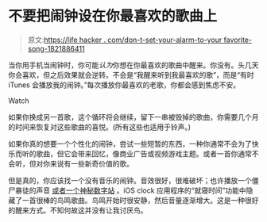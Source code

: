 # 不要把闹钟设在你最喜欢的歌曲上

> 原文:[https://life hacker . com/don-t-set-your-alarm-to-your favorite-song-1821886411](https://lifehacker.com/dont-set-your-alarm-to-your-favorite-song-1821886411)

当你用手机当闹钟时，你可能*认为*你想在你最喜欢的歌曲中醒来。你没有。头几天你会喜欢，但之后效果就会逆转。不会是“我醒来听到我最喜欢的歌”，而是“有时 iTunes 会播放我的闹钟。”每次播放你最喜欢的老歌，你都会感到焦虑不安。

Watch

如果你换成另一首歌，这个循环将会继续，留下一串被毁掉的歌曲，你需要几个月的时间来恢复对这些歌曲的喜悦。(所有这些也适用于铃声。)

如果你真的想要一个个性化的闹钟，尝试一些短暂的东西，一种你通常不会为了快乐而听的歌曲，但它会带来回忆，像商业广告或视频游戏主题。或者一首你通常不会听，但对你来说有一些新奇价值的歌。

但是真的，你应该找一个没有音乐的闹钟。音效很好，很难破坏；也许播放一个僵尸暴徒的声音 [或者一个神秘数字站](https://lifehacker.com/how-to-listen-to-real-spy-broadcasts-right-now-5961035) 。iOS clock 应用程序的“就寝时间”功能中隐藏了一首很棒的鸟鸣歌曲。鸟鸣开始时很安静，然后音量逐渐增大。这是一种很好的醒来方式。不知何故这并没有让我讨厌鸟。